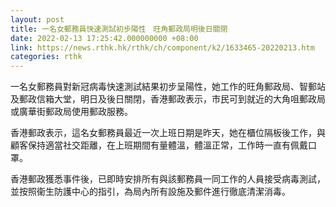 ```yaml
---
layout: post
title: 一名女郵務員快速測試初步陽性　旺角郵政局明後日關閉
date: 2022-02-13 17:25:42.000000000 +08:00
link: https://news.rthk.hk/rthk/ch/component/k2/1633465-20220213.htm
categories: rthk
---
```


一名女郵務員對新冠病毒快速測試結果初步呈陽性，她工作的旺角郵政局、智郵站及郵政信箱大堂，明日及後日關閉，香港郵政表示，市民可到就近的大角咀郵政局或廣華街郵政局使用郵政服務。

香港郵政表示，這名女郵務員最近一次上班日期是昨天，她在櫃位隔板後工作，與顧客保持適當社交距離，在上班期間有量體溫，體溫正常，工作時一直有佩戴口罩。

香港郵政獲悉事件後，已即時安排所有與該郵務員一同工作的人員接受病毒測試，並按照衞生防護中心的指引，為局內所有設施及郵件進行徹底清潔消毒。
